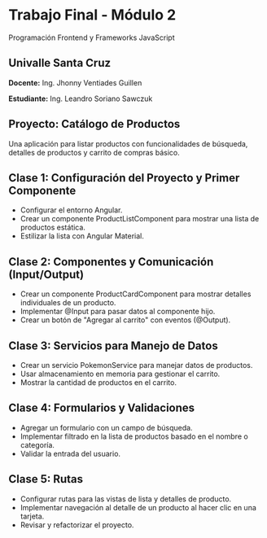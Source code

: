 # Trabajo Final - Módulo 2
Programación Frontend y Frameworks JavaScript

## Univalle Santa Cruz

**Docente:** Ing. Jhonny Ventiades Guillen

**Estudiante:** Ing. Leandro Soriano Sawczuk

## Proyecto: Catálogo de Productos
Una aplicación para listar productos con funcionalidades de búsqueda, detalles de productos y carrito de compras básico.

## Clase 1: Configuración del Proyecto y Primer Componente
- Configurar el entorno Angular.
- Crear un componente ProductListComponent para mostrar una lista de productos estática.
- Estilizar la lista con Angular Material.

## Clase 2: Componentes y Comunicación (Input/Output)
- Crear un componente ProductCardComponent para mostrar detalles individuales de un producto.
- Implementar @Input para pasar datos al componente hijo.
- Crear un botón de "Agregar al carrito" con eventos (@Output).

## Clase 3: Servicios para Manejo de Datos
- Crear un servicio PokemonService para manejar datos de productos.
- Usar almacenamiento en memoria para gestionar el carrito.
- Mostrar la cantidad de productos en el carrito.

## Clase 4: Formularios y Validaciones
- Agregar un formulario con un campo de búsqueda.
- Implementar filtrado en la lista de productos basado en el nombre o categoría.
- Validar la entrada del usuario.

## Clase 5: Rutas
- Configurar rutas para las vistas de lista y detalles de producto.
- Implementar navegación al detalle de un producto al hacer clic en una tarjeta.
- Revisar y refactorizar el proyecto.
